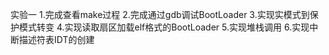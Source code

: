 实验一
1.完成查看make过程
2.完成通过gdb调试BootLoader
3.实现实模式到保护模式转变
4.实现读取扇区加载elf格式的BootLoader
5.实现堆栈调用
6.实现中断描述符表IDT的创建
